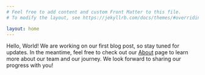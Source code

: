 ```yaml
---
# Feel free to add content and custom Front Matter to this file.
# To modify the layout, see https://jekyllrb.com/docs/themes/#overriding-theme-defaults

layout: home
---
```


Hello, World! We are working on our first blog post, so stay tuned for updates. In the meantime, feel free to check out our [About](/about) page to learn more about our team and our journey. We look forward to sharing our progress with you!